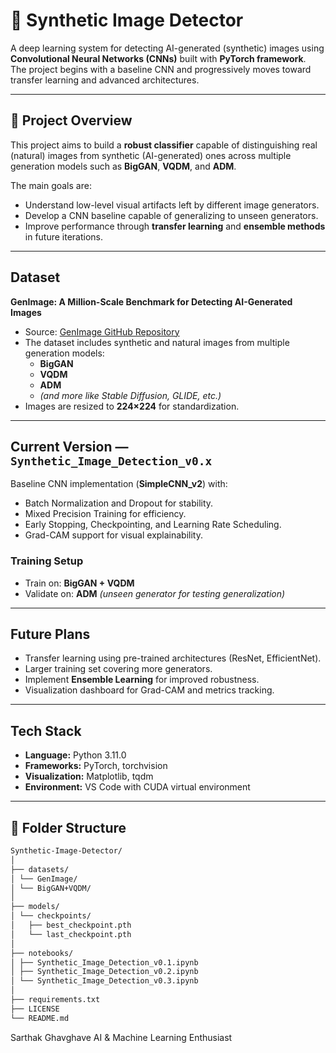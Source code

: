 # 🧠 Synthetic Image Detector

A deep learning system for detecting AI-generated (synthetic) images using **Convolutional Neural Networks (CNNs)** built with **PyTorch framework**.  
The project begins with a baseline CNN and progressively moves toward transfer learning and advanced architectures.

---

## 📂 Project Overview
This project aims to build a **robust classifier** capable of distinguishing real (natural) images from synthetic (AI-generated) ones across multiple generation models such as **BigGAN**, **VQDM**, and **ADM**.

The main goals are:
- Understand low-level visual artifacts left by different image generators.
- Develop a CNN baseline capable of generalizing to unseen generators.
- Improve performance through **transfer learning** and **ensemble methods** in future iterations.

---

## Dataset
**GenImage: A Million-Scale Benchmark for Detecting AI-Generated Images**

- Source: [GenImage GitHub Repository](https://github.com/GenImage-Dataset/GenImage)
- The dataset includes synthetic and natural images from multiple generation models:
  - **BigGAN**
  - **VQDM**
  - **ADM**
  - *(and more like Stable Diffusion, GLIDE, etc.)*
- Images are resized to **224×224** for standardization.

---

## Current Version — `Synthetic_Image_Detection_v0.x`
Baseline CNN implementation (**SimpleCNN_v2**) with:
- Batch Normalization and Dropout for stability.
- Mixed Precision Training for efficiency.
- Early Stopping, Checkpointing, and Learning Rate Scheduling.
- Grad-CAM support for visual explainability.

### Training Setup
- Train on: **BigGAN + VQDM**
- Validate on: **ADM** *(unseen generator for testing generalization)*

---

## Future Plans
- Transfer learning using pre-trained architectures (ResNet, EfficientNet).
- Larger training set covering more generators.
- Implement **Ensemble Learning** for improved robustness.
- Visualization dashboard for Grad-CAM and metrics tracking.

---

## Tech Stack
- **Language:** Python 3.11.0
- **Frameworks:** PyTorch, torchvision
- **Visualization:** Matplotlib, tqdm
- **Environment:** VS Code with CUDA virtual environment

---

## 📁 Folder Structure
```markdown
Synthetic-Image-Detector/
│
├── datasets/
│ └── GenImage/
│ └── BigGAN+VQDM/
│
├── models/
│ └── checkpoints/
│   ├── best_checkpoint.pth
│   └── last_checkpoint.pth
│
├── notebooks/
│ ├── Synthetic_Image_Detection_v0.1.ipynb
│ ├── Synthetic_Image_Detection_v0.2.ipynb
│ └── Synthetic_Image_Detection_v0.3.ipynb
│
├── requirements.txt
├── LICENSE
└── README.md
```


Sarthak Ghavghave
AI & Machine Learning Enthusiast